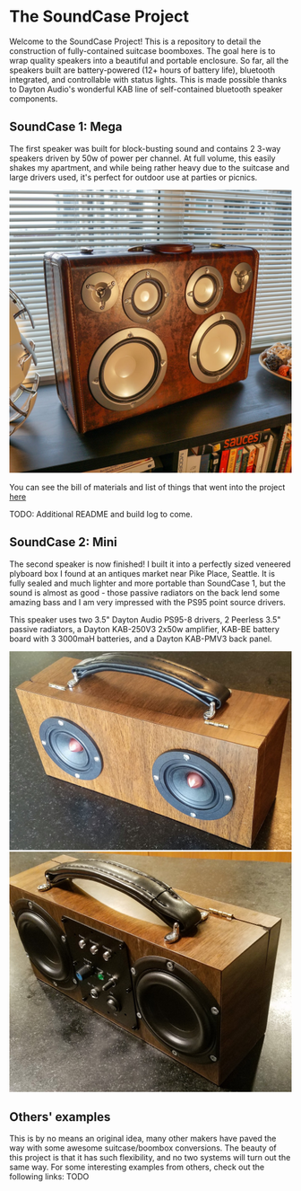# The SoundCase Project

Welcome to the SoundCase Project! This is a repository to detail the construction of fully-contained suitcase boomboxes. The goal here is to wrap quality speakers into a beautiful and portable enclosure. So far, all the speakers built are battery-powered (12+ hours of battery life), bluetooth integrated, and controllable with status lights. This is made possible thanks to Dayton Audio's wonderful KAB line of self-contained bluetooth speaker components.

## SoundCase 1: Mega

The first speaker was built for block-busting sound and contains 2 3-way speakers driven by 50w of power per channel. At full volume, this easily shakes my apartment, and while being rather heavy due to the suitcase and large drivers used, it's perfect for outdoor use at parties or picnics. 

![Completed SoundCase1 photo](images/soundcase1/soundcase1_mega.jpg)

You can see the bill of materials and list of things that went into the project [here](materials_case1.md)

TODO: Additional README and build log to come.

## SoundCase 2: Mini

The second speaker is now finished! I built it into a perfectly sized veneered plyboard box I found at an antiques market near Pike Place, Seattle. It is fully sealed and much lighter and more portable than SoundCase 1, but the sound is almost as good - those passive radiators on the back lend some amazing bass and I am very impressed with the PS95 point source drivers. 

This speaker uses two 3.5" Dayton Audio PS95-8 drivers, 2 Peerless 3.5" passive radiators, a Dayton KAB-250V3 2x50w amplifier, KAB-BE battery board with 3 3000maH batteries, and a Dayton KAB-PMV3 back panel. 

![Completed SoundCase2 photo - front side](images/soundcase2/soundcase2_front.jpg)
![Completed SoundCase2 photo - back side](images/soundcase2/soundcase2_back.jpg)

## Others' examples
This is by no means an original idea, many other makers have paved the way with some awesome suitcase/boombox conversions. The beauty of this project is that it has such flexibility, and no two systems will turn out the same way. For some interesting examples from others, check out the following links: TODO


